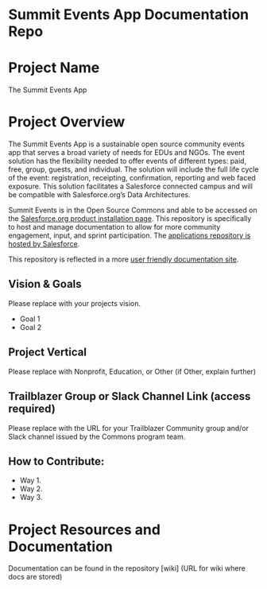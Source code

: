 # Summit Events App Documentation Repo


# Project Name
The Summit Events App

# Project Overview
The Summit Events App is a sustainable open source community events app that serves a broad variety of needs for EDUs and NGOs. The event solution has the flexibility needed to offer events of different types: paid, free, group, guests, and individual. The solution will include the full life cycle of the event: registration, receipting, confirmation, reporting and web faced exposure. This solution facilitates a Salesforce connected campus and will be compatible with Salesforce.org’s Data Architectures.

Summit Events is in the Open Source Commons and able to be accessed on the [Salesforce.org product installation page](https://install.salesforce.org/products#open-source-commons). This repository is specifically to host and manage documentation to allow for more community engagement, input, and sprint participation. The [applications repository is hosted by Salesforce](https://github.com/SFDO-Community/Summit-Events-App).

This repository is reflected in a more [user friendly documentation site](https://sfdo-community-sprints.github.io/summit-events-app-documentation/).

## Vision & Goals
Please replace with your projects vision.
* Goal 1
* Goal 2

## Project Vertical
Please replace with Nonprofit, Education, or Other (if Other, explain further)

## Trailblazer Group or Slack Channel Link (access required)
Please replace with the URL for your Trailblazer Community group and/or Slack channel issued by the Commons program team.

## How to Contribute:
- Way 1.
- Way 2. 
- Way 3. 

# Project Resources and Documentation
Documentation can be found in the repository [wiki] (URL for wiki where docs are stored)
